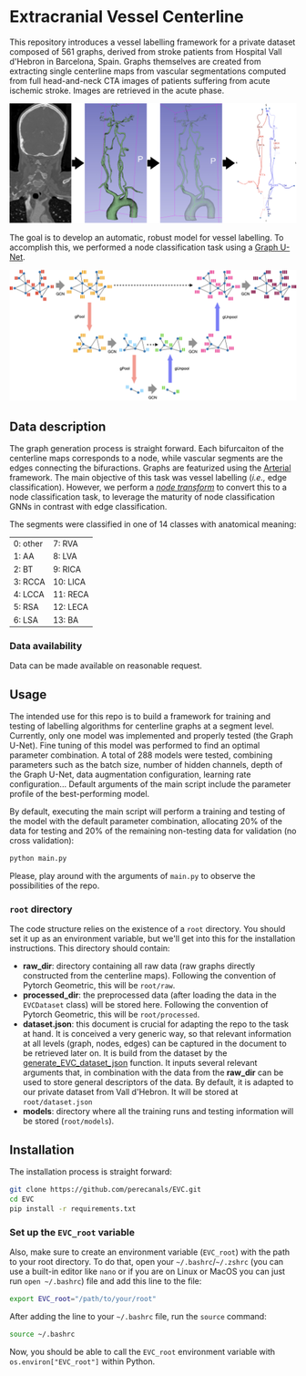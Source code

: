 # Extracranial Vessel Centerline

This repository introduces a vessel labelling framework for a private dataset composed of 561 graphs, derived from stroke patients from Hospital Vall d'Hebron in Barcelona, Spain. Graphs themselves are created from extracting single centerline maps from vascular segmentations computed from full head-and-neck CTA images of patients suffering from acute ischemic stroke. Images are retrieved in the acute phase.

![Graph example image](misc/graph_image.jpg)

The goal is to develop an automatic, robust model for vessel labelling. To accomplish this, we performed a node classification task using a [Graph U-Net](https://arxiv.org/abs/1905.05178).

![Graph U-Net structure](misc/graph_unet_image.jpg)

## Data description

The graph generation process is straight forward. Each bifurcaiton of the centerline maps corresponds to a node, while vascular segments are the edges connecting the bifuractions. Graphs are featurized using the [Arterial](https://www.sciencedirect.com/science/article/pii/S0895611122001409) framework. The main objective of this task was vessel labelling (*i.e.,* edge classification). However, we perform a [*node transform*](https://github.com/perecanals/EVC/blob/main/data/utils.py#L25) to convert this to a node classification task, to leverage the maturity of node classification GNNs in contrast with edge classification.

The segments were classified in one of 14 classes with anatomical meaning:

<table>
  <tr>
    <td>0: other</td>
    <td>7: RVA</td>
  </tr>
  <tr>
    <td>1: AA</td>
    <td>8: LVA</td>
  </tr>
  <tr>
    <td>2: BT</td>
    <td>9: RICA</td>
  </tr>
  <tr>
    <td>3: RCCA</td>
    <td>10: LICA</td>
  </tr>
  <tr>
    <td>4: LCCA</td>
    <td>11: RECA</td>
  </tr>
  <tr>
    <td>5: RSA</td>
    <td>12: LECA</td>
  </tr>
  <tr>
    <td>6: LSA</td>
    <td>13: BA</td>
  </tr>
</table>


### Data availability

Data can be made available on reasonable request.

## Usage

The intended use for this repo is to build a framework for training and testing of labelling algorithms for centerline graphs at a segment level. Currently, only one model was implemented and properly tested (the Graph U-Net). Fine tuning of this model was performed to find an optimal parameter combination. A total of 288 models were tested, combining parameters such as the batch size, number of hidden channels, depth of the Graph U-Net, data augmentation configuration, learning rate configuration... Default arguments of the main script include the parameter profile of the best-performing model.

By default, executing the main script will perform a training and testing of the model with the default parameter combination, allocating 20% of the data for testing and 20% of the remaining non-testing data for validation (no cross validation):

```bash
python main.py
```

Please, play around with the arguments of `main.py` to observe the possibilities of the repo.

### `root` directory

The code structure relies on the existence of a `root` directory. You should set it up as an environment variable, but we'll get into this for the installation instructions. This directory should contain:
* **raw_dir**: directory containing all raw data (raw graphs directly constructed from the centerline maps). Following the convention of Pytorch Geometric, this will be `root/raw`.
* **processed_dir**: the preprocessed data (after loading the data in the `EVCDataset` class) will be stored here. Following the convention of Pytorch Geometric, this will be `root/processed`.
* **dataset.json**: this document is crucial for adapting the repo to the task at hand. It is conceived a very generic way, so that relevant information at all levels (graph, nodes, edges) can be captured in the document to be retrieved later on. It is build from the dataset by the [generate_EVC_dataset_json](https://github.com/perecanals/EVC/blob/main/data/dataset.py#L226) function. It inputs several relevant arguments that, in combination with the data from the **raw_dir** can be used to store general descriptors of the data. By default, it is adapted to our private dataset from Vall d'Hebron. It will be stored at `root/dataset.json`
* **models**: directory where all the training runs and testing information will be stored (`root/models`). 

## Installation

The installation process is straight forward:

```bash
git clone https://github.com/perecanals/EVC.git
cd EVC
pip install -r requirements.txt
```

### Set up the `EVC_root` variable

Also, make sure to create an environment variable (`EVC_root`) with the path to your root directory. To do that, open your `~/.bashrc`/`~/.zshrc` (you can use a built-in editor like `nano` or if you are on Linux or MacOS you can just run `open ~/.bashrc`) file and add this line to the file:

```bash
export EVC_root="/path/to/your/root"
```

After adding the line to your `~/.bashrc` file, run the `source` command:

```bash
source ~/.bashrc
```

Now, you should be able to call the `EVC_root` environment variable with `os.environ["EVC_root"]` within Python.
